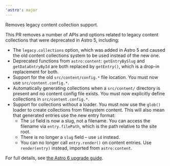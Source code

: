 ```yaml
---
'astro': major
---
```


Removes legacy content collection support.

This PR removes a number of APIs and options related to legacy content collections that were deprecated in Astro 5, including:

- The `legacy.collections` option, which was added in Astro 5 and caused the old content collections system to be used instead of the new one.
- Deprecated functions from `astro:content`: `getEntryBySlug` and `getDataEntryById` are both replaced by `getEntry()`, which is a drop-in replacement for both.
- Support for the old `src/content/config.*` file location. You must now use `src/content.config.*`.
- Automatically generating collections when a `src/content/` directory is present and no content config file exists. You must now explicitly define collections in `src/content.config.*`.
- Support for collections without a loader. You must now use the `glob()` loader to create collections from filesystem content. This will also mean that generated entries use the new entry format:
  - The `id` field is now a slug, not a filename. You can access the filename via `entry.filePath`, which is the path relative to the site root.
  - There is no longer a `slug` field – use `id` instead.
  - You can no longer call `entry.render()` on content entries. Use `render(entry)` instead, imported from `astro:content`.

For full details, see [the Astro 6 upgrade guide](https://docs.astro.build/en/guides/upgrade-to/v6/#removed-legacy-content-collections).
